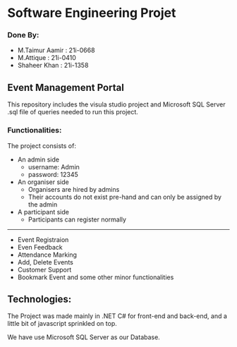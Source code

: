 # Software Engineering Projet
### Done By: 
* M.Taimur Aamir  : 21i-0668
* M.Attique       : 21i-0410
* Shaheer Khan    : 21i-1358


## Event Management Portal
This repository includes the visula studio project and Microsoft SQL Server .sql file of queries needed to run this project.

### Functionalities:
The project consists of:
* An admin side
  * username: Admin
  * password: 12345
* An organiser side
  * Organisers are hired by admins
  * Their accounts do not exist pre-hand and can only be assigned by the admin
* A participant side
  * Participants can register normally
----------------------
* Event Registraion
* Even Feedback
* Attendance Marking
* Add, Delete Events
* Customer Support
* Bookmark Event
and some other minor functionalities

## Technologies:

The Project was made mainly in .NET C# for front-end and back-end, and a little bit of javascript sprinkled on top.

We have use Microsoft SQL Server as our Database.
